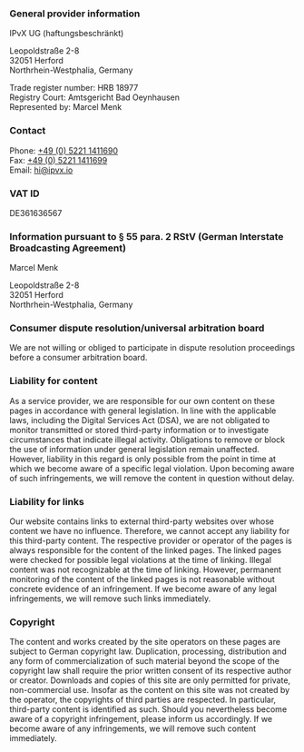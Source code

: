 ### General provider information

IPvX UG (haftungsbeschränkt)

Leopoldstraße 2-8<br />32051 Herford<br />Northrhein-Westphalia, Germany

Trade register number: HRB 18977<br />Registry Court: Amtsgericht Bad Oeynhausen<br />Represented by: Marcel Menk

### Contact

Phone: [+49 (0) 5221 1411690](tel:+4952211411690)<br />Fax: [+49 (0) 5221 1411699](tel:+4952211411699)<br />Email: <hi@ipvx.io>

### VAT ID

DE361636567

### Information pursuant to § 55 para. 2 RStV (German Interstate Broadcasting Agreement)

Marcel Menk

Leopoldstraße 2-8<br />32051 Herford<br />Northrhein-Westphalia, Germany

### Consumer dispute resolution/universal arbitration board

We are not willing or obliged to participate in dispute resolution proceedings before a consumer arbitration board.

### Liability for content

As a service provider, we are responsible for our own content on these pages in accordance with general legislation. In line with the applicable laws, including the Digital Services Act (DSA), we are not obligated to monitor transmitted or stored third-party information or to investigate circumstances that indicate illegal activity. Obligations to remove or block the use of information under general legislation remain unaffected. However, liability in this regard is only possible from the point in time at which we become aware of a specific legal violation. Upon becoming aware of such infringements, we will remove the content in question without delay.

### Liability for links

Our website contains links to external third-party websites over whose content we have no influence. Therefore, we cannot accept any liability for this third-party content. The respective provider or operator of the pages is always responsible for the content of the linked pages. The linked pages were checked for possible legal violations at the time of linking. Illegal content was not recognizable at the time of linking. However, permanent monitoring of the content of the linked pages is not reasonable without concrete evidence of an infringement. If we become aware of any legal infringements, we will remove such links immediately.

### Copyright

The content and works created by the site operators on these pages are subject to German copyright law. Duplication, processing, distribution and any form of commercialization of such material beyond the scope of the copyright law shall require the prior written consent of its respective author or creator. Downloads and copies of this site are only permitted for private, non-commercial use. Insofar as the content on this site was not created by the operator, the copyrights of third parties are respected. In particular, third-party content is identified as such. Should you nevertheless become aware of a copyright infringement, please inform us accordingly. If we become aware of any infringements, we will remove such content immediately.
